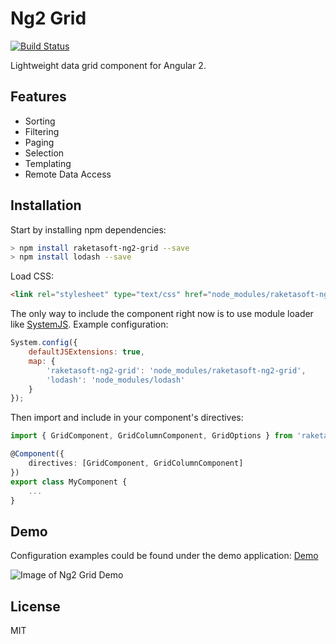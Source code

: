 # Ng2 Grid
[![Build Status](https://travis-ci.org/raketasoft/ng2-grid.svg?branch=master)](https://travis-ci.org/raketasoft/ng2-grid)

Lightweight data grid component for Angular 2.

## Features

* Sorting
* Filtering
* Paging
* Selection
* Templating
* Remote Data Access

## Installation

Start by installing npm dependencies:

```bash
> npm install raketasoft-ng2-grid --save
> npm install lodash --save
```

Load CSS:

```html
<link rel="stylesheet" type="text/css" href="node_modules/raketasoft-ng2-grid/src/assets/ng2-grid.css">
```

The only way to include the component right now is to use module loader like
[SystemJS](https://github.com/systemjs/systemjs). Example configuration:

```javascript
System.config({
    defaultJSExtensions: true,
    map: {
        'raketasoft-ng2-grid': 'node_modules/raketasoft-ng2-grid',
        'lodash': 'node_modules/lodash'
    }
});
```

Then import and include in your component's directives:

```typescript
import { GridComponent, GridColumnComponent, GridOptions } from 'raketasoft-ng2-grid';

@Component({
    directives: [GridComponent, GridColumnComponent]
})
export class MyComponent {
    ...
}
```

## Demo

Configuration examples could be found under the demo application:
[Demo](https://github.com/raketasoft/ng2-grid/tree/master/demo)

![Image of Ng2 Grid Demo](https://github.com/raketasoft/ng2-grid/blob/master/demo/assets/ng2-grid-demo.png)

## License

MIT
